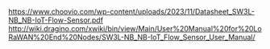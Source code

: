 https://www.choovio.com/wp-content/uploads/2023/11/Datasheet_SW3L-NB_NB-IoT-Flow-Sensor.pdf
http://wiki.dragino.com/xwiki/bin/view/Main/User%20Manual%20for%20LoRaWAN%20End%20Nodes/SW3L-NB_NB-IoT_Flow_Sensor_User_Manual/
